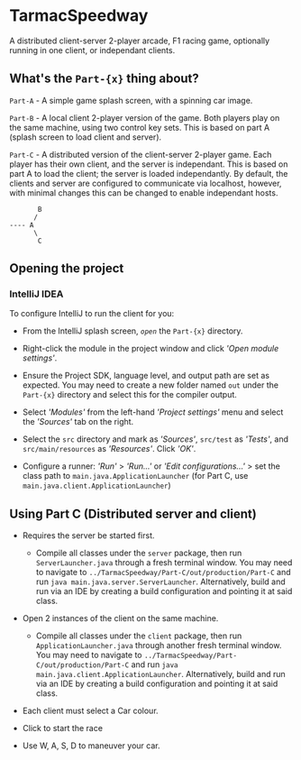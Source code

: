 # TarmacSpeedway
A distributed client-server 2-player arcade, F1 racing game, optionally running in one client, or independant clients. 

## What's the `Part-{x}` thing about?

`Part-A` - A simple game splash screen, with a spinning car image.

`Part-B` - A local client 2-player version of the game. Both players play on the same machine, using two control key sets. This is based on part A (splash screen to load client and server).

`Part-C` - A distributed version of the client-server 2-player game. Each player has their own client, and the server is independant. This is based on part A to load the client; the server is loaded independantly. By default, the clients and server are configured to communicate via localhost, however, with minimal changes this can be changed to enable independant hosts. 

```
       B
      /
---- A
      \
       C
```

## Opening the project
### IntelliJ IDEA

To configure IntelliJ to run the client for you: 

- From the IntelliJ splash screen, _`open`_ the `Part-{x}` directory. 

- Right-click the module in the project window and click _'Open module settings'_.

- Ensure the Project SDK, language level, and output path are set as expected. You may need to create a new folder named `out` under the `Part-{x}` directory and select this for the compiler output. 

- Select _'Modules'_ from the left-hand _'Project settings'_ menu and select the 
_'Sources'_ tab on the right. 

- Select the `src` directory and mark as _'Sources'_, `src/test` as _'Tests'_, and `src/main/resources` as _'Resources'_. Click _'OK'_.

- Configure a runner: _'Run'_ > _'Run...'_ or _'Edit configurations...'_ > set the class path to `main.java.ApplicationLauncher` (for Part C, use `main.java.client.ApplicationLauncher`)

## Using Part C (Distributed server and client)
- Requires the server be started first. 
    - Compile all classes under the `server` package, then run `ServerLauncher.java` through a fresh terminal window. You may need to navigate to `../TarmacSpeedway/Part-C/out/production/Part-C` and run `java main.java.server.ServerLauncher`. Alternatively, build and run via an IDE by creating a build configuration and pointing it at said class.

- Open 2 instances of the client on the same machine. 
    - Compile all classes under the `client` package, then run `ApplicationLauncher.java` through another fresh terminal window. You may need to navigate to `../TarmacSpeedway/Part-C/out/production/Part-C` and run `java main.java.client.ApplicationLauncher`. Alternatively, build and run via an IDE by creating a build configuration and pointing it at said class.

- Each client must select a Car colour. 

- Click to start the race

- Use W, A, S, D to maneuver your car. 

